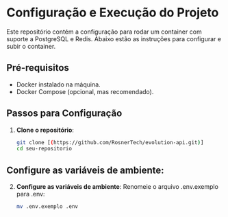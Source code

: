 # Configuração e Execução do Projeto

Este repositório contém a configuração para rodar um container com suporte a PostgreSQL e Redis. Abaixo estão as instruções para configurar e subir o container.

## Pré-requisitos

- Docker instalado na máquina.
- Docker Compose (opcional, mas recomendado).

## Passos para Configuração

1. **Clone o repositório**:
   ```bash
   git clone [(https://github.com/RosnerTech/evolution-api.git)]
   cd seu-repositorio
   
## Configure as variáveis de ambiente:

2. **Configure as variáveis de ambiente**:
Renomeie o arquivo .env.exemplo para .env:
   ```bash
   mv .env.exemplo .env
